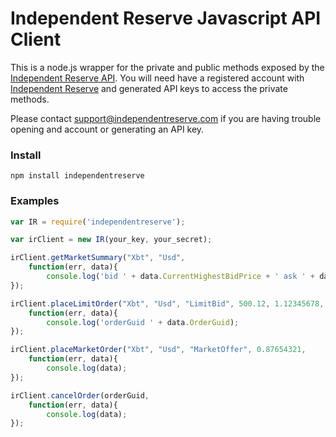 Independent Reserve Javascript API Client
===============

This is a node.js wrapper for the private and public methods exposed by the [Independent Reserve API](https://www.independentreserve.com/API).
You will need have a registered account with [Independent Reserve](https://www.independentreserve.com) and generated API keys to access the private methods.

Please contact support@independentreserve.com if you are having trouble opening and account or generating an API key. 

### Install

`npm install independentreserve`

### Examples

```js
var IR = require('independentreserve');

var irClient = new IR(your_key, your_secret);

irClient.getMarketSummary("Xbt", "Usd", 
	function(err, data){
		console.log('bid ' + data.CurrentHighestBidPrice + ' ask ' + data.CurrentLowestOfferPrice);
});

irClient.placeLimitOrder("Xbt", "Usd", "LimitBid", 500.12, 1.12345678,
	function(err, data){
		console.log('orderGuid ' + data.OrderGuid);
});

irClient.placeMarketOrder("Xbt", "Usd", "MarketOffer", 0.87654321,
	function(err, data){
		console.log(data);
});

irClient.cancelOrder(orderGuid,
	function(err, data){
		console.log(data);
});
```